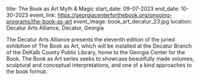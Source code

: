 title: The Book as Art Myth & Magic
start_date: 09-07-2023
end_date: 10-30-2023
event_link: https://georgiacenterforthebook.org/ongoing-programs/the-book-as-art
event_image: book_art_decatur_23.jpg
location: Decatur Arts Alliance, Decatur, Georgia

The Decatur Arts Alliance presents the eleventh edition of the juried exhibition of The Book as Art, which will be installed at the Decatur Branch of the DeKalb County Public Library, home to the Georgia Center for the Book. The Book as Art series seeks to showcase beautifully made volumes, sculptural and conceptual interpretations, and one of a kind approaches to the book format. 
